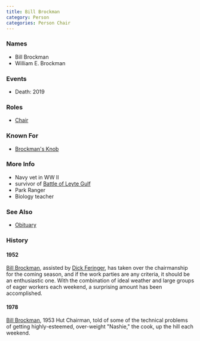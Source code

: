 ```yaml
---
title: Bill Brockman
category: Person
categories: Person Chair
---
```


### Names

- Bill Brockman
- William E. Brockman

### Events

- Death: 2019

### Roles

* [Chair](Chair)

### Known For

* [Brockman's Knob](Brockman's-Knob)

### More Info

* Navy vet in WW II
* survivor of [Battle of Leyte Gulf](https://en.wikipedia.org/wiki/Battle_of_Leyte_Gulf)
* Park Ranger
* Biology teacher

### See Also

* [Obituary](https://www.legacy.com/obituaries/seattletimes/obituary.aspx?n=william-e-brockman&pid=192988486)

### History

#### 1952

[Bill Brockman](Bill-Brockman), assisted by [Dick Feringer](Dick-Feringer), has taken over the chairmanship for the coming season, and if the work parties are any criteria, it should be an enthusiastic one. With the combination of ideal weather and large groups of eager workers each weekend, a surprising amount has been accomplished.

#### 1978

[Bill Brockman](Bill-Brockman), 1953 Hut Chairman, told of some of the technical problems of getting highly-esteemed, over-weight "Nashie," the cook, up the hill each weekend.

